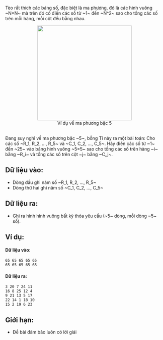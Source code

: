 Tèo rất thích các bảng số, đặc biệt là ma phương, đó là các hình vuông ~N×N~ mà trên đó có điền các số từ ~1~ đến ~N^2~ sao cho tổng các số trên mỗi hàng, mỗi cột đều bằng nhau.

<center><img src="/images/problems/398/MAPHUONG.jpg" width=300px></center>
<center>Ví dụ về ma phương bậc 5</center>
<br>

Đang suy nghĩ về ma phương  bậc ~5~, bỗng Tí nảy ra một bài toán: Cho các số ~R_1, R_2, …, R_5~ và ~C_1, C_2, …, C_5~. Hãy điền các số từ ~1~ đến ~25~ vào bảng hình vuông ~5×5~ sao cho tổng các số trên hàng ~i~ bằng ~R_i~ và tổng các số trên cột ~j~ bằng ~C_j~.

## Dữ liệu vào:
- Dòng đầu ghi năm số ~R_1, R_2, …, R_5~
- Dòng thứ hai ghi năm số ~C_1, C_2, …, C_5~

## Dữ liệu ra:
- Ghi ra hình hình vuông bất kỳ thỏa yêu cầu (~5~ dòng, mỗi dòng ~5~ số).

## Ví dụ:
#### Dữ liệu vào:
```
65 65 65 65 65
65 65 65 65 65
```

#### Dữ liệu ra:
```
3 20 7 24 11
16 8 25 12 4
9 21 13 5 17
22 14 1 18 10
15 2 19 6 23
```

## Giới hạn:
- Đề bài đảm bảo luôn có lời giải